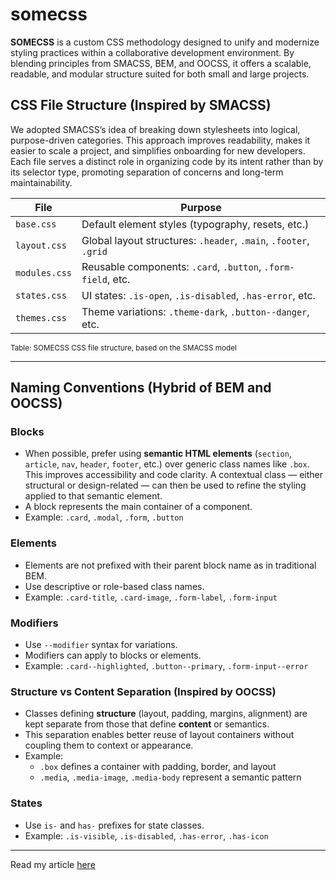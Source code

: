 # somecss
**SOMECSS** is a custom CSS methodology designed to unify and modernize styling practices within a collaborative development environment. By blending principles from SMACSS, BEM, and OOCSS, it offers a scalable, readable, and modular structure suited for both small and large projects.

## CSS File Structure (Inspired by SMACSS)

We adopted SMACSS’s idea of breaking down stylesheets into logical, purpose-driven categories. This approach improves readability, makes it easier to scale a project, and simplifies onboarding for new developers. Each file serves a distinct role in organizing code by its intent rather than by its selector type, promoting separation of concerns and long-term maintainability.

| File          | Purpose                                                          |
| ------------- | ---------------------------------------------------------------- |
| `base.css`    | Default element styles (typography, resets, etc.)                |
| `layout.css`  | Global layout structures: `.header`, `.main`, `.footer`, `.grid` |
| `modules.css` | Reusable components: `.card`, `.button`, `.form-field`, etc.     |
| `states.css`  | UI states: `.is-open`, `.is-disabled`, `.has-error`, etc.        |
| `themes.css`  | Theme variations: `.theme-dark`, `.button--danger`, etc.         |

<sub>Table: SOMECSS CSS file structure, based on the SMACSS model</sub>

---

## Naming Conventions (Hybrid of BEM and OOCSS)

### Blocks

- When possible, prefer using **semantic HTML elements** (`section`, `article`, `nav`, `header`, `footer`, etc.) over generic class names like `.box`. This improves accessibility and code clarity. A contextual class — either structural or design-related — can then be used to refine the styling applied to that semantic element.
- A block represents the main container of a component.
- Example: `.card`, `.modal`, `.form`, `.button`

### Elements

- Elements are not prefixed with their parent block name as in traditional BEM.
- Use descriptive or role-based class names.
- Example: `.card-title`, `.card-image`, `.form-label`, `.form-input`

### Modifiers

- Use `--modifier` syntax for variations.
- Modifiers can apply to blocks or elements.
- Example: `.card--highlighted`, `.button--primary`, `.form-input--error`

### Structure vs Content Separation (Inspired by OOCSS)

- Classes defining **structure** (layout, padding, margins, alignment) are kept separate from those that define **content** or semantics.
- This separation enables better reuse of layout containers without coupling them to context or appearance.
- Example:
  - `.box` defines a container with padding, border, and layout
  - `.media`, `.media-image`, `.media-body` represent a semantic pattern

### States

- Use `is-` and `has-` prefixes for state classes.
- Example: `.is-visible`, `.is-disabled`, `.has-error`, `.has-icon`

---

Read my article [here](https://medium.com/@tomy.grenier/somecss-a-scalable-hybrid-css-methodology-c435312cda7e) 
